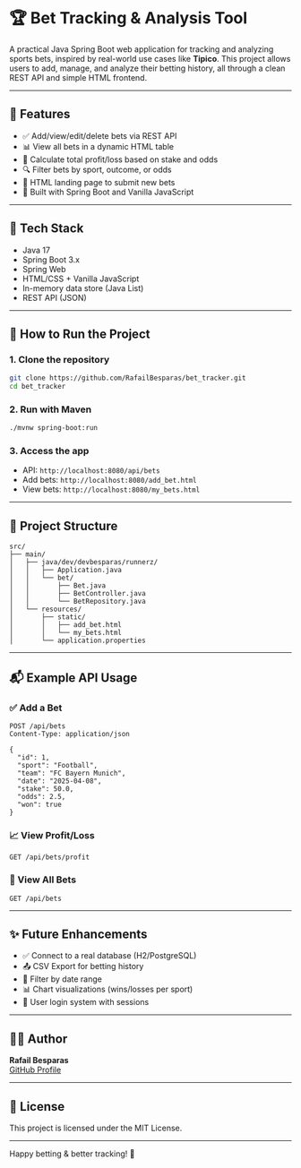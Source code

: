# 🏆 Bet Tracking & Analysis Tool

A practical Java Spring Boot web application for tracking and analyzing sports bets, inspired by real-world use cases like **Tipico**. This project allows users to add, manage, and analyze their betting history, all through a clean REST API and simple HTML frontend.

---

## 📌 Features

- ✅ Add/view/edit/delete bets via REST API
- 📊 View all bets in a dynamic HTML table
- 💸 Calculate total profit/loss based on stake and odds
- 🔍 Filter bets by sport, outcome, or odds
- 🧾 HTML landing page to submit new bets
- 🚀 Built with Spring Boot and Vanilla JavaScript

---

## 🧱 Tech Stack

- Java 17
- Spring Boot 3.x
- Spring Web
- HTML/CSS + Vanilla JavaScript
- In-memory data store (Java List)
- REST API (JSON)

---

## 🚀 How to Run the Project

### 1. Clone the repository
```bash
git clone https://github.com/RafailBesparas/bet_tracker.git
cd bet_tracker
```

### 2. Run with Maven
```bash
./mvnw spring-boot:run
```

### 3. Access the app
- API: `http://localhost:8080/api/bets`
- Add bets: `http://localhost:8080/add_bet.html`
- View bets: `http://localhost:8080/my_bets.html`

---

## 📁 Project Structure

```
src/
├── main/
│   ├── java/dev/devbesparas/runnerz/
│   │   ├── Application.java
│   │   └── bet/
│   │       ├── Bet.java
│   │       ├── BetController.java
│   │       └── BetRepository.java
│   └── resources/
│       ├── static/
│       │   ├── add_bet.html
│       │   └── my_bets.html
│       └── application.properties
```

---

## 📬 Example API Usage

### ✅ Add a Bet
```http
POST /api/bets
Content-Type: application/json

{
  "id": 1,
  "sport": "Football",
  "team": "FC Bayern Munich",
  "date": "2025-04-08",
  "stake": 50.0,
  "odds": 2.5,
  "won": true
}
```

### 📈 View Profit/Loss
```http
GET /api/bets/profit
```

### 🔄 View All Bets
```http
GET /api/bets
```

---

## ✨ Future Enhancements
- ✅ Connect to a real database (H2/PostgreSQL)
- 📤 CSV Export for betting history
- 📅 Filter by date range
- 📊 Chart visualizations (wins/losses per sport)
- 🔐 User login system with sessions

---

## 🧑‍💻 Author
**Rafail Besparas**  
[GitHub Profile](https://github.com/RafailBesparas)

---

## 📄 License
This project is licensed under the MIT License.

---

Happy betting & better tracking! 🎯

